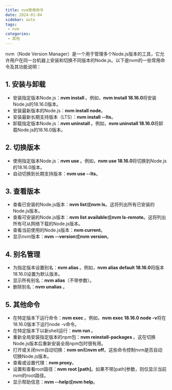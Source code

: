 ```yaml
---
title: nvm常用命令
date: 2024-01-04
sidebar: auto
tags: 
 - nvm
categories:
 - 其他
---
```


nvm（Node Version Manager）是一个用于管理多个Node.js版本的工具，它允许用户在同一台机器上安装和切换不同版本的Node.js。以下是nvm的一些常用命令及其功能说明：

## 1. 安装与卸载
- 安装指定版本Node.js：**nvm install <version>**。例如，**nvm install 18.16.0**将安装Node.js的18.16.0版本。
- 安装最新版本的Node.js：**nvm install node**。
- 安装最新长期支持版本（LTS）：**nvm install --lts**。
- 卸载指定版本Node.js：**nvm uninstall <version>**。例如，**nvm uninstall 18.16.0**将卸载Node.js的18.16.0版本。

## 2. 切换版本
- 使用指定版本Node.js：**nvm use <version>**。例如，**nvm use 18.16.0**将切换到Node.js的18.16.0版本。
- 自动切换到长期支持版本：**nvm use --lts**。

## 3. 查看版本
- 查看已安装的Node.js版本：**nvm list**或**nvm ls**。这将列出所有已安装的Node.js版本。
- 查看可安装的Node.js版本：**nvm list available**或**nvm ls-remote**。这将列出所有可从网络下载的Node.js版本。
- 查看当前使用的Node.js版本：**nvm current**。
- 显示nvm版本：**nvm --version**或**nvm version**。
  
## 4. 别名管理
- 为指定版本设置别名：**nvm alias <name> <version>**。例如，**nvm alias default 18.16.0**将版本18.16.0设置为默认版本。
- 显示所有别名：**nvm alias**（不带参数）。
- 删除别名：**nvm unalias <name>**。

## 5. 其他命令
- 在特定版本下运行命令：**nvm exec <version> <command>**。例如，**nvm exec 18.16.0 node -v**将在18.16.0版本下运行node -v命令。
- 在特定版本下以新shell运行：**nvm run <version> <args>**。
- 重新全局安装指定版本的npm包：**nvm reinstall-packages <version>**。这在切换Node.js版本后重新安装全局npm包时很有用。
- 打开或关闭nvm自动切换：**nvm on**和**nvm off**。这些命令控制nvm是否自动切换Node.js版本。
- 查看或设置代理：**nvm proxy**。
- 设置和查看root路径：**nvm root [path]**。如果不带[path]参数，则仅显示当前nvm的root路径。
- 显示帮助信息：**nvm --help**或**nvm help**。